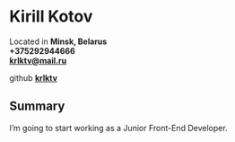# Kirill Kotov

Located in **Minsk, Belarus**  
**+375292944666  
[krlktv@mail.ru](mailto:krlktv@mail.ru)**

github **[krlktv](https://github.com/krlktv)**

## Summary

I’m going to start working as a Junior Front-End Developer.
